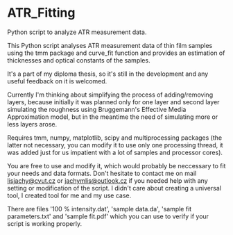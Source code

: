 # ATR_Fitting
Python script to analyze ATR measurement data.

This Python script analyses ATR measurement data of thin film samples using the tmm package and curve_fit function and provides an estimation of thicknesses and optical constants of the samples.

It's a part of my diploma thesis, so it's still in the development and any useful feedback on it is welcomed.

Currently I'm thinking about simplifying the process of adding/removing layers, because initially it was planned only for one layer and second layer simulating the roughness using Bruggemann's Effective Media Approximation model, but in the meantime the need of simulating more or less layers arose.

Requires tmm, numpy, matplotlib, scipy and multiprocessing packages (the latter not necessary, you can modify it to use only one processing thread, it was added just for us impatient with a lot of samples and processor cores).

You are free to use and modify it, which would probably be neccessary to fit your needs and data formats. Don't hesitate to contact me on mail lisjachy@cvut.cz or jachymlis@outlook.cz if you needed help with any setting or modification of the script. I didn't care about creating a universal tool, I created tool for me and my use case.

There are files '100 % intensity.dat', 'sample data.da', 'sample fit parameters.txt' and 'sample fit.pdf' which you can use to verify if your script is working properly.
